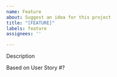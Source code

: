 ```yaml
---
name: Feature
about: Suggest an idea for this project
title: "[FEATURE]"
labels: feature
assignees: ''

---
```


Description

Based on User Story #?
